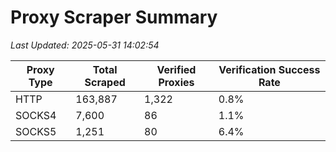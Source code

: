 # Proxy Scraper Summary

_Last Updated: 2025-05-31 14:02:54_

| Proxy Type | Total Scraped | Verified Proxies | Verification Success Rate |
|------------|--------------|------------------|--------------------------|
| HTTP | 163,887 | 1,322 | 0.8% |
| SOCKS4 | 7,600 | 86 | 1.1% |
| SOCKS5 | 1,251 | 80 | 6.4% |
